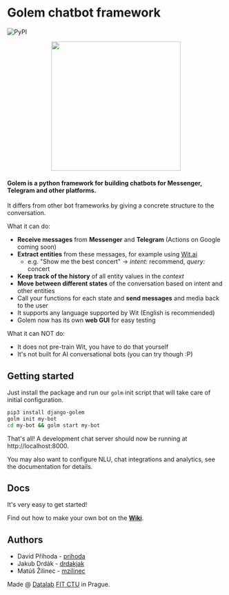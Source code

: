 # Golem chatbot framework

![PyPI](https://img.shields.io/pypi/v/django-golem.svg)

<p align="center">
<img src="https://www.praguevisitor.eu/wp-content/uploads/2018/03/Golem.jpg" width="300"/>
</p>

#### Golem is a python framework for building chatbots for Messenger, Telegram and other platforms.

It differs from other bot frameworks by giving a concrete structure to the conversation.

What it can do:
- __Receive messages__ from __Messenger__ and __Telegram__ (Actions on Google coming soon)
- __Extract entities__ from these messages, for example using [Wit.ai](http://wit.ai)
  - e.g. "Show me the best concert" -> *intent:* recommend, *query:* concert
- __Keep track of the history__ of all entity values in the *context*
- __Move between different states__ of the conversation based on intent and other entities
- Call your functions for each state and __send messages__ and media back to the user
- It supports any language supported by Wit (English is recommended)
- Golem now has its own __web GUI__ for easy testing

What it can NOT do:
- It does not pre-train Wit, you have to do that yourself
- It's not built for AI conversational bots (you can try though :P)

## Getting started

Just install the package and run our `golm` init script that will take care of initial configuration.
```bash
pip3 install django-golem
golm init my-bot
cd my-bot && golm start my-bot
```

That's all! A development chat server should now be running at http://localhost:8000.


You may also want to configure NLU, chat integrations and analytics, see the documentation for details.

## Docs

It's very easy to get started!

Find out how to make your own bot on the **[Wiki](https://github.com/prihoda/golem/wiki)**.

## Authors
- David Příhoda - [prihoda](https://github.com/prihoda)
- Jakub Drdák   - [drdakjak](https://github.com/drdakjak)
- Matúš Žilinec - [mzilinec](https://github.com/mzilinec)

Made @ [Datalab](https://datalab.fit.cvut.cz) [FIT CTU](https://fit.cvut.cz/en) in Prague.
